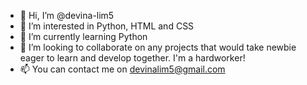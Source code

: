 - 👋 Hi, I’m @devina-lim5
- 👀 I’m interested in Python, HTML and CSS
- 🌱 I’m currently learning Python
- 💞️ I’m looking to collaborate on any projects that would take newbie eager to learn and develop together. I'm a hardworker!
- 📫 You can contact me on devinalim5@gmail.com

<!---
devina-lim5/devina-lim5 is a ✨ special ✨ repository because its `README.md` (this file) appears on your GitHub profile.
You can click the Preview link to take a look at your changes.
--->
